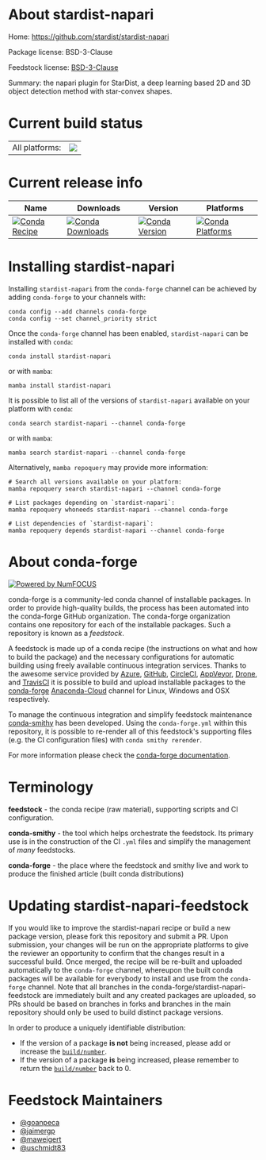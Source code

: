About stardist-napari
=====================

Home: https://github.com/stardist/stardist-napari

Package license: BSD-3-Clause

Feedstock license: [BSD-3-Clause](https://github.com/conda-forge/stardist-napari-feedstock/blob/main/LICENSE.txt)

Summary: the napari plugin for StarDist, a deep learning based 2D and 3D object detection method with star-convex shapes.

Current build status
====================


<table><tr><td>All platforms:</td>
    <td>
      <a href="https://dev.azure.com/conda-forge/feedstock-builds/_build/latest?definitionId=16383&branchName=main">
        <img src="https://dev.azure.com/conda-forge/feedstock-builds/_apis/build/status/stardist-napari-feedstock?branchName=main">
      </a>
    </td>
  </tr>
</table>

Current release info
====================

| Name | Downloads | Version | Platforms |
| --- | --- | --- | --- |
| [![Conda Recipe](https://img.shields.io/badge/recipe-stardist--napari-green.svg)](https://anaconda.org/conda-forge/stardist-napari) | [![Conda Downloads](https://img.shields.io/conda/dn/conda-forge/stardist-napari.svg)](https://anaconda.org/conda-forge/stardist-napari) | [![Conda Version](https://img.shields.io/conda/vn/conda-forge/stardist-napari.svg)](https://anaconda.org/conda-forge/stardist-napari) | [![Conda Platforms](https://img.shields.io/conda/pn/conda-forge/stardist-napari.svg)](https://anaconda.org/conda-forge/stardist-napari) |

Installing stardist-napari
==========================

Installing `stardist-napari` from the `conda-forge` channel can be achieved by adding `conda-forge` to your channels with:

```
conda config --add channels conda-forge
conda config --set channel_priority strict
```

Once the `conda-forge` channel has been enabled, `stardist-napari` can be installed with `conda`:

```
conda install stardist-napari
```

or with `mamba`:

```
mamba install stardist-napari
```

It is possible to list all of the versions of `stardist-napari` available on your platform with `conda`:

```
conda search stardist-napari --channel conda-forge
```

or with `mamba`:

```
mamba search stardist-napari --channel conda-forge
```

Alternatively, `mamba repoquery` may provide more information:

```
# Search all versions available on your platform:
mamba repoquery search stardist-napari --channel conda-forge

# List packages depending on `stardist-napari`:
mamba repoquery whoneeds stardist-napari --channel conda-forge

# List dependencies of `stardist-napari`:
mamba repoquery depends stardist-napari --channel conda-forge
```


About conda-forge
=================

[![Powered by
NumFOCUS](https://img.shields.io/badge/powered%20by-NumFOCUS-orange.svg?style=flat&colorA=E1523D&colorB=007D8A)](https://numfocus.org)

conda-forge is a community-led conda channel of installable packages.
In order to provide high-quality builds, the process has been automated into the
conda-forge GitHub organization. The conda-forge organization contains one repository
for each of the installable packages. Such a repository is known as a *feedstock*.

A feedstock is made up of a conda recipe (the instructions on what and how to build
the package) and the necessary configurations for automatic building using freely
available continuous integration services. Thanks to the awesome service provided by
[Azure](https://azure.microsoft.com/en-us/services/devops/), [GitHub](https://github.com/),
[CircleCI](https://circleci.com/), [AppVeyor](https://www.appveyor.com/),
[Drone](https://cloud.drone.io/welcome), and [TravisCI](https://travis-ci.com/)
it is possible to build and upload installable packages to the
[conda-forge](https://anaconda.org/conda-forge) [Anaconda-Cloud](https://anaconda.org/)
channel for Linux, Windows and OSX respectively.

To manage the continuous integration and simplify feedstock maintenance
[conda-smithy](https://github.com/conda-forge/conda-smithy) has been developed.
Using the ``conda-forge.yml`` within this repository, it is possible to re-render all of
this feedstock's supporting files (e.g. the CI configuration files) with ``conda smithy rerender``.

For more information please check the [conda-forge documentation](https://conda-forge.org/docs/).

Terminology
===========

**feedstock** - the conda recipe (raw material), supporting scripts and CI configuration.

**conda-smithy** - the tool which helps orchestrate the feedstock.
                   Its primary use is in the construction of the CI ``.yml`` files
                   and simplify the management of *many* feedstocks.

**conda-forge** - the place where the feedstock and smithy live and work to
                  produce the finished article (built conda distributions)


Updating stardist-napari-feedstock
==================================

If you would like to improve the stardist-napari recipe or build a new
package version, please fork this repository and submit a PR. Upon submission,
your changes will be run on the appropriate platforms to give the reviewer an
opportunity to confirm that the changes result in a successful build. Once
merged, the recipe will be re-built and uploaded automatically to the
`conda-forge` channel, whereupon the built conda packages will be available for
everybody to install and use from the `conda-forge` channel.
Note that all branches in the conda-forge/stardist-napari-feedstock are
immediately built and any created packages are uploaded, so PRs should be based
on branches in forks and branches in the main repository should only be used to
build distinct package versions.

In order to produce a uniquely identifiable distribution:
 * If the version of a package **is not** being increased, please add or increase
   the [``build/number``](https://docs.conda.io/projects/conda-build/en/latest/resources/define-metadata.html#build-number-and-string).
 * If the version of a package **is** being increased, please remember to return
   the [``build/number``](https://docs.conda.io/projects/conda-build/en/latest/resources/define-metadata.html#build-number-and-string)
   back to 0.

Feedstock Maintainers
=====================

* [@goanpeca](https://github.com/goanpeca/)
* [@jaimergp](https://github.com/jaimergp/)
* [@maweigert](https://github.com/maweigert/)
* [@uschmidt83](https://github.com/uschmidt83/)

